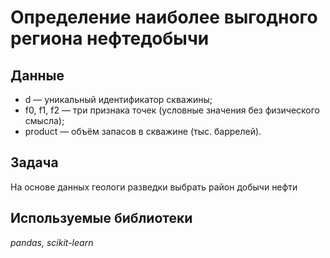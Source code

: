 # Определение наиболее выгодного региона нефтедобычи


## Данные

- d — уникальный идентификатор скважины;
- f0, f1, f2 — три признака точек (условные значения без физического смысла);
- product — объём запасов в скважине (тыс. баррелей).

## Задача

На основе данных геологи разведки выбрать район добычи нефти

## Используемые библиотеки
*pandas, scikit-learn*
